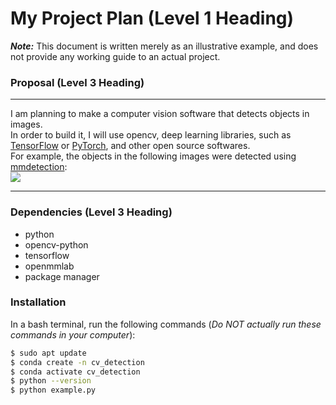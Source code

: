 # My Project Plan (Level 1 Heading)
***Note:*** This document is written merely as an illustrative example, and does not provide any working guide to an actual project.
### Proposal (Level 3 Heading)
---

I am planning to make a computer vision software that detects objects in images. \
In order to build it, I will use opencv, deep learning libraries, such as [TensorFlow](https://www.tensorflow.org/?hl=ko) or [PyTorch](https://pytorch.org/), and other open source softwares. \
For example, the objects in the following images were detected using [mmdetection](https://github.com/open-mmlab/mmdetection): \
![](https://user-images.githubusercontent.com/12907710/137271636-56ba1cd2-b110-4812-8221-b4c120320aa9.png)

---
### Dependencies (Level 3 Heading)
- python
- opencv-python
- tensorflow
- openmmlab
- package manager
### Installation
In a bash  terminal, run the following commands (*Do NOT actually run these commands in your computer*):
```sh
$ sudo apt update
$ conda create -n cv_detection
$ conda activate cv_detection
$ python --version
$ python example.py
```
